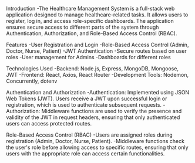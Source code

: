 Introduction
-The Healthcare Management System is a full-stack web application designed to manage healthcare-related tasks. It allows users to register, log in, and access role-specific dashboards. The application ensures secure access to different parts of the system through Authentication, Authorization, and Role-Based Access Control (RBAC).

Features
-User Registration and Login
-Role-Based Access Control (Admin, Doctor, Nurse, Patient)
-JWT Authentication
-Secure routes based on user roles
-User management for Admins
-Dashboards for different roles

Technologies Used
-Backend: Node.js, Express, MongoDB, Mongoose, JWT
-Frontend: React, Axios, React Router
-Development Tools: Nodemon, Concurrently, dotenv

Authentication and Authorization
-Authentication: Implemented using JSON Web Tokens (JWT). Users receive a JWT upon successful login or registration, which is used to authenticate subsequent requests.
-Authorization: Middleware functions are used to verify the presence and validity of the JWT in request headers, ensuring that only authenticated users can access protected routes.

Role-Based Access Control (RBAC)
-Users are assigned roles during registration (Admin, Doctor, Nurse, Patient).
-Middleware functions check the user's role before allowing access to specific routes, ensuring that only users with the appropriate role can access certain functionalities.
